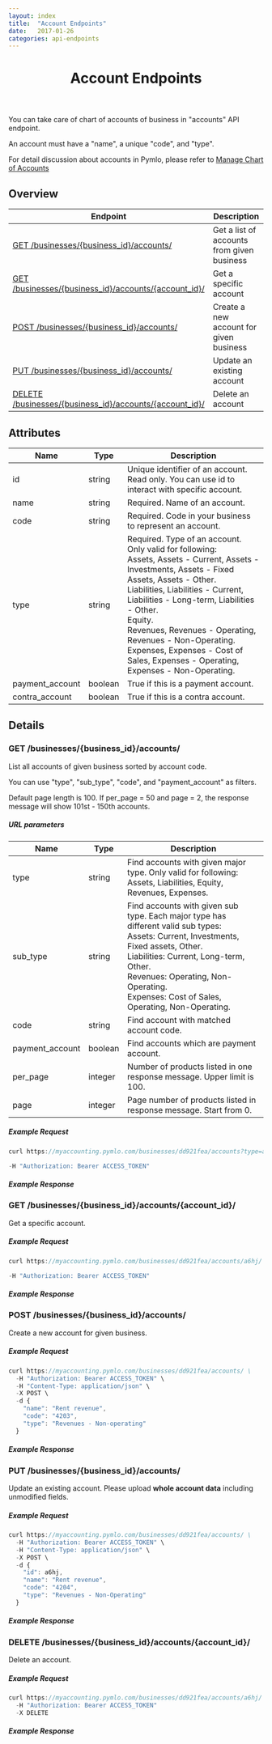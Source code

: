 ```yaml
---
layout: index
title:  "Account Endpoints"
date:   2017-01-26
categories: api-endpoints
---
```


<header>
<h1>Account Endpoints</h1>
</header>

You can take care of chart of accounts of business in "accounts" API endpoint. 

An account must have a "name", a unique "code", and "type".

For detail discussion about accounts in Pymlo, please refer to [Manage Chart of Accounts](https://help.pymlo.com/hc/en-us/articles/225649948-Manage-Chart-of-Accounts)

## Overview
| Endpoint                                                        |  Description  |
| -------------                                                   | ----- |
| [GET /businesses/{business_id}/accounts/](#get-businessesbusiness_idaccounts) | Get a list of accounts from given business |
| [GET /businesses/{business_id}/accounts/{account_id}/](#get-businessesbusiness_idaccountsaccount_id) |  Get a specific account |
| [POST /businesses/{business_id}/accounts/](#post-businessesbusiness_idaccounts) |  Create a new account for given business |
| [PUT /businesses/{business_id}/accounts/](#put-businessesbusiness_idaccounts) |  Update an existing account |
| [DELETE /businesses/{business_id}/accounts/{account_id}/](#delete-businessesbusiness_idaccountsaccount_id) |  Delete an account |  

## Attributes
| Name                              | Type          | Description                                   |
| -------------                     | -----         | -----                                         |
| id                                | string        | Unique identifier of an account. Read only. You can use id to interact with specific account. |
| name                              | string        | Required. Name of an account.                            |
| code                              | string        | Required. Code in your business to represent an account. |
| type                              | string        | Required. Type of an account. Only valid for following: <br /> Assets, Assets -  Current, Assets - Investments, Assets - Fixed Assets, Assets - Other. <br /> Liabilities, Liabilities - Current, Liabilities - Long-term, Liabilities - Other. <br /> Equity. <br /> Revenues, Revenues - Operating, Revenues - Non-Operating. <br /> Expenses, Expenses - Cost of Sales, Expenses - Operating, Expenses - Non-Operating. |
| payment_account                   | boolean       | True if this is a payment account.            |
| contra_account                    | boolean       | True if this is a contra account.             |

## Details
### GET /businesses/{business_id}/accounts/
List all accounts of given business sorted by account code. 

You can use "type", "sub_type", "code", and "payment_account" as filters.

Default page length is 100. If per_page = 50 and page = 2, the response message will show 101st - 150th accounts. 

##### URL parameters
| Name                              | Type          | Description                                   |
| -------------                     | -----         | -----                                         |
| type                              | string        | Find accounts with given major type. Only valid for following: <br /> Assets, Liabilities, Equity, Revenues, Expenses. |
| sub_type                          | string        | Find accounts with given sub type. Each major type has different valid sub types: <br />Assets: Current, Investments, Fixed assets, Other.<br /> Liabilities: Current, Long-term, Other.<br /> Revenues: Operating, Non-Operating.<br /> Expenses: Cost of Sales, Operating, Non-Operating. |
| code                              | string        | Find account with matched account code.     |
| payment_account                   | boolean       | Find accounts which are payment account.     |
| per_page                          | integer       | Number of products listed in one response message. Upper limit is 100. |
| page                              | integer       | Page number of products listed in response message. Start from 0. |

##### Example Request
```JavaScript
curl https://myaccounting.pymlo.com/businesses/dd921fea/accounts?type=assets&sub_type=current \

-H "Authorization: Bearer ACCESS_TOKEN"
```

##### Example Response


### GET /businesses/{business_id}/accounts/{account_id}/
Get a specific account.

##### Example Request
```JavaScript
curl https://myaccounting.pymlo.com/businesses/dd921fea/accounts/a6hj/ \ 

-H "Authorization: Bearer ACCESS_TOKEN"
```

##### Example Response


### POST /businesses/{business_id}/accounts/ 
Create a new account for given business.


##### Example Request
```JavaScript
curl https://myaccounting.pymlo.com/businesses/dd921fea/accounts/ \
  -H "Authorization: Bearer ACCESS_TOKEN" \
  -H "Content-Type: application/json" \
  -X POST \
  -d {
    "name": "Rent revenue",
    "code": "4203",
    "type": "Revenues - Non-operating"
  }
```
##### Example Response


### PUT /businesses/{business_id}/accounts/
Update an existing account. Please upload **whole account data** including unmodified fields.


##### Example Request
```JavaScript
curl https://myaccounting.pymlo.com/businesses/dd921fea/accounts/ \
  -H "Authorization: Bearer ACCESS_TOKEN" \
  -H "Content-Type: application/json" \
  -X POST \
  -d {
    "id": a6hj,
    "name": "Rent revenue",
    "code": "4204",
    "type": "Revenues - Non-Operating"
  }
```

##### Example Response


### DELETE /businesses/{business_id}/accounts/{account_id}/
Delete an account.

##### Example Request
```JavaScript
curl https://myaccounting.pymlo.com/businesses/dd921fea/accounts/a6hj/ \
  -H "Authorization: Bearer ACCESS_TOKEN"
  -X DELETE
```

##### Example Response

